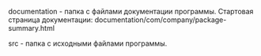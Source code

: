 documentation - папка с файлами документации программы.
Cтартовая страница документации: documentation/com/company/package-summary.html

src - папка с исходными файлами программы.